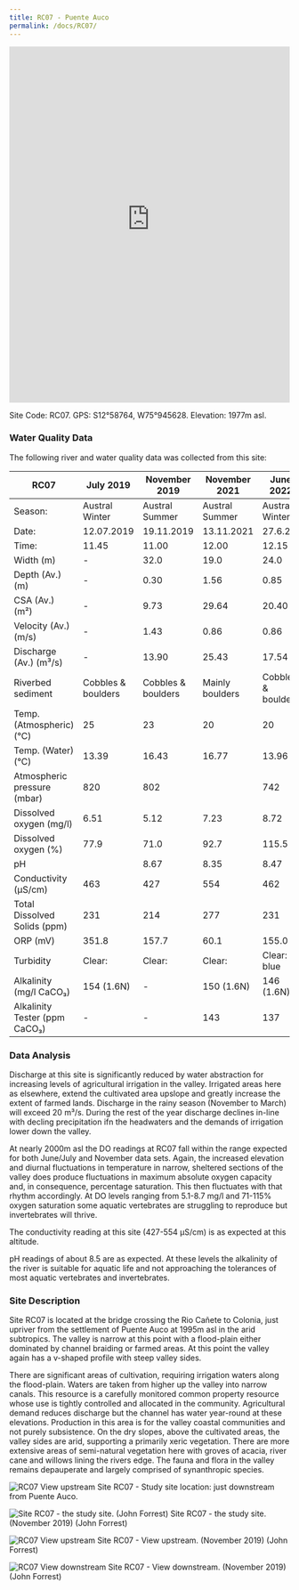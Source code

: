 ```yaml
---
title: RC07 - Puente Auco
permalink: /docs/RC07/
---
```


<iframe width="100%" height="640" allowfullscreen style="border-style:none;" src="https://cavep-undc-hosting.netlify.com/sites/RC07/app-files/"></iframe>

Site Code: RC07.  GPS: S12°58764, W75°945628. Elevation:
1977m asl.


### Water Quality Data

The following river and water quality data was collected from this site:

|     RC07                             |     July 2019             |     November 2019         |     November 2021      |     June 2022             |
|--------------------------------------|---------------------------|---------------------------|------------------------|---------------------------|
|     Season:                          |     Austral Winter        |     Austral Summer        |     Austral Summer     |     Austral Winter        |
|     Date:                            |     12.07.2019            |     19.11.2019            |     13.11.2021         |     27.6.22               |
|     Time:                            |     11.45                 |     11.00                 |     12.00              |     12.15                 |
|     Width (m)                        |     -                     |     32.0                  |     19.0               |     24.0                  |
|     Depth (Av.) (m)                  |     -                     |     0.30                  |     1.56               |     0.85                  |
|     CSA (Av.) (m²)                   |     -                     |     9.73                  |     29.64              |     20.40                 |
|     Velocity (Av.) (m/s)             |     -                     |     1.43                  |     0.86               |     0.86                  |
|     Discharge (Av.) (m³/s)           |     -                     |     13.90                 |     25.43              |     17.54                 |
|     Riverbed sediment                |     Cobbles & boulders    |     Cobbles & boulders    |     Mainly boulders    |     Cobbles & boulders    |
|     Temp. (Atmospheric) (°C)         |     25                    |     23                    |     20                 |     20                    |
|     Temp. (Water) (°C)               |     13.39                 |     16.43                 |     16.77              |     13.96                 |
|     Atmospheric pressure (mbar)      |     820                   |     802                   |                        |     742                   |
|     Dissolved oxygen (mg/l)          |     6.51                  |     5.12                  |     7.23               |     8.72                  |
|     Dissolved oxygen (%)             |     77.9                  |     71.0                  |     92.7               |     115.5                 |
|     pH                               |                           |     8.67                  |     8.35               |     8.47                  |
|     Conductivity (µS/cm)             |     463                   |     427                   |     554                |     462                   |
|     Total Dissolved Solids (ppm)     |     231                   |     214                   |     277                |     231                   |
|     ORP (mV)                         |     351.8                 |     157.7                 |     60.1               |     155.0                 |
|     Turbidity                        |     Clear:                |     Clear:                |     Clear:             |     Clear: blue           |
|     Alkalinity (mg/l CaCO₃)          |     154 (1.6N)            |     -                     |     150 (1.6N)         |     146 (1.6N)            |
|     Alkalinity Tester (ppm CaCO₃)    |     -                     |     -                     |     143                |     137                   |


### Data Analysis
Discharge at this site is significantly reduced by water abstraction for increasing levels of agricultural irrigation in the valley. Irrigated areas here as elsewhere, extend the cultivated area upslope and greatly increase the extent of farmed lands. Discharge in the rainy season (November to March) will exceed 20 m³/s. During the rest of the year discharge declines in-line with decling precipitation ifn the headwaters and the demands of irrigation lower down the valley.

At nearly 2000m asl the DO readings at RC07 fall within the range expected for both June/July and November data sets. Again, the increased elevation and diurnal fluctuations in temperature in narrow, sheltered sections of the valley does produce fluctuations in maximum absolute oxygen capacity and, in consequence, percentage saturation. This then fluctuates with that rhythm accordingly. At DO levels ranging from 5.1-8.7 mg/l and 71-115% oxygen saturation some aquatic vertebrates are struggling to reproduce but invertebrates will thrive. 

The conductivity reading at this site (427-554 µS/cm) is as expected at this altitude. 

pH readings of about 8.5 are as expected. At these levels the alkalinity of the river is suitable for aquatic life and not approaching the tolerances of most aquatic vertebrates and invertebrates.

  
### Site Description
Site RC07 is located at the bridge crossing the Rio Cañete to Colonia, just upriver from the settlement of Puente Auco at 1995m asl in the arid subtropics. The valley is narrow at this point with a flood-plain either dominated by channel braiding or farmed areas. At this point the valley again has a v-shaped profile with steep valley sides.

There are significant areas of cultivation, requiring irrigation waters along the flood-plain. Waters are taken from higher up the valley into narrow canals. This resource is a carefully monitored common property resource whose use is tightly controlled and allocated in the community. Agricultural demand reduces discharge but the channel has water year-round at these elevations. Production in this area is for the valley coastal communities and not purely subsistence. On the dry slopes, above the cultivated areas, the valley sides are arid, supporting a primarily xeric vegetation. There are more extensive areas of semi-natural vegetation here with groves of acacia, river cane and willows lining the rivers edge. The fauna and flora in the valley remains depauperate and largely comprised of synanthropic species.


![RC07 View upstream](/assets/SiteDescriptions/RC07/RC07PuenteAuco.jpg)
Site RC07 - Study site location: just downstream from Puente Auco.


![Site RC07 - the study site. (John Forrest)](/assets/SiteDescriptions/RC07/RC07Studysite.JPG)
Site RC07 - the study site.  (November 2019) (John Forrest)


![RC07 View upstream](/assets/SiteDescriptions/RC07/RC07Viewupstream.JPG)
Site RC07 - View upstream.  (November 2019) (John Forrest)


![RC07 View downstream](/assets/SiteDescriptions/RC07/RC07Viewdownstream.JPG)
Site RC07 - View downstream.  (November 2019) (John Forrest)

